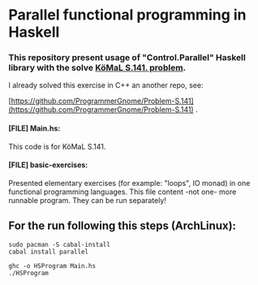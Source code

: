 # Parallel functional programming in Haskell
### This repository present usage of "Control.Parallel" Haskell library with the solve [KöMaL S.141. problem](https://www.komal.hu/feladat?a=feladat&f=S141&l=hu).
I already solved this exercise in C++ an another repo, see:

[https://github.com/ProgrammerGnome/Problem-S.141](https://github.com/ProgrammerGnome/Problem-S.141) .

#### [FILE] Main.hs:
This code is for KöMaL S.141.

#### [FILE] basic-exercises:
Presented elementary exercises (for example: "loops", IO monad) in one functional programming languages. This file content -not one- more runnable program. They can be run separately!

## For the run following this steps (ArchLinux):

	sudo pacman -S cabal-install
	cabal install parallel
	
	ghc -o HSProgram Main.hs
	./HSProgram
